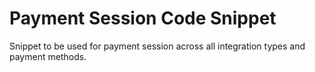# Payment Session Code Snippet

Snippet to be used for payment session across all integration types and payment methods.